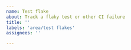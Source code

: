```yaml
---
name: Test flake
about: Track a flaky test or other CI failure
title: ''
labels: 'area/test flakes'
assignees: ''

---
```

